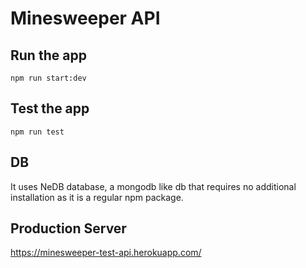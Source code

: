 # Minesweeper API

## Run the app

    npm run start:dev

## Test the app 

    npm run test

## DB

It uses NeDB database, a mongodb like db that requires no additional installation as it is a regular npm package.

## Production Server

https://minesweeper-test-api.herokuapp.com/
